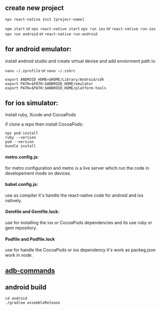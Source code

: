 
## create new project
`npx react-native init [projecr-name]`

`npm start` or `npx react-native start`
`npx run ios` or `react-native run-ios`
`npx run android` or `react-native run-android`



## for android emulator:
install android studio and create virtual devise and add enviorment path is:

`nano ~/.zprofile` or `nano ~/.zshrc`

```
export ANDROID_HOME=$HOME/Library/Android/sdk
export PATH=$PATH:$ANDROID_HOME/emulator
export PATH=$PATH:$ANDROID_HOME/platform-tools
```

## for ios simulator:
install ruby, Xcode and CocoaPods

if clone a repo then install CocoaPods:

```
npx pod-install
ruby --version
pod --version
bundle install
```

#### metro.config.js:
for metro configuration and metro is a live server which run the code in developement mode on devices.

#### babel.config.js:
use as compiler it's handle the react-native code for android and ios natively.

#### Gemfile and Gemfile.lock:
use for installing the ios or CocoaPods dependencies and its use ruby or gem repository.

#### Podfile and Podfile.lock
use for handle the CocoaPods or ios dependency it's work as packeg.json work in node.


## [adb-commands](https://gist.github.com/ernestkamara/d0a11cc36f331ebb8a41aa36991eee9a)


## android build
```
cd android
./gradlew assembleRelease
```
